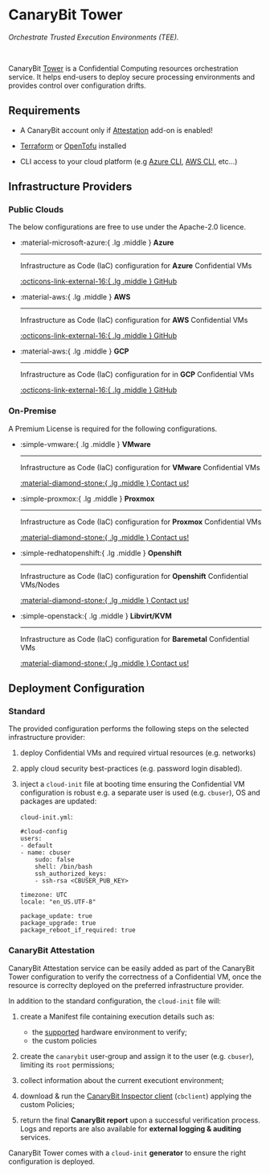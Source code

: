 # CanaryBit Tower

*Orchestrate Trusted Execution Environments (TEE).*

<br>

CanaryBit [Tower](https://docs.confidentialcloud.io/architecture/#inspector) is a Confidential Computing resources orchestration service. It helps end-users to deploy secure processing environments and provides control over configuration drifts.

## Requirements

- A CanaryBit account only if [Attestation](#confidential-computing-attestation) add-on is enabled!

- [Terraform](https://developer.hashicorp.com/terraform) or [OpenTofu](https://opentofu.org/docs/) installed

- CLI access to your cloud platform (e.g [Azure CLI](https://learn.microsoft.com/en-us/cli/azure/what-is-azure-cli?view=azure-cli-latest), [AWS CLI](https://docs.aws.amazon.com/cli/latest/userguide/cli-chap-getting-started.html), etc...)

## Infrastructure Providers

### Public Clouds

The below configurations are free to use under the Apache-2.0 licence.

<div class="grid cards" markdown>
<!-- https://squidfunk.github.io/mkdocs-material/reference/grids/#using-card-grids !-->

-   :material-microsoft-azure:{ .lg .middle } __Azure__

    ---

    Infrastructure as Code (IaC) configuration for **Azure** Confidential VMs
        
    [:octicons-link-external-16:{ .lg .middle }  GitHub ](https://github.com/canarybit/tower/tree/main/azure/)

-   :material-aws:{ .lg .middle } __AWS__

    ---

    Infrastructure as Code (IaC) configuration for **AWS** Confidential VMs
        
    [:octicons-link-external-16:{ .lg .middle }  GitHub ](https://github.com/canarybit/tower/tree/main/aws/)

-   :material-aws:{ .lg .middle } __GCP__

    ---

    Infrastructure as Code (IaC) configuration for in **GCP** Confidential VMs
        
    [:octicons-link-external-16:{ .lg .middle }  GitHub ](https://github.com/canarybit/tower/tree/main/gcp/)

</div>


### On-Premise 

A Premium License is required for the following configurations.

<div class="grid cards" markdown>
<!-- https://squidfunk.github.io/mkdocs-material/reference/grids/#using-card-grids !-->

-   :simple-vmware:{ .lg .middle } __VMware__

    ---

    Infrastructure as Code (IaC) configuration for **VMware** Confidential VMs

    [:material-diamond-stone:{ .lg .middle }  Contact us! ](https://www.canarybit.eu/contact)

-   :simple-proxmox:{ .lg .middle } __Proxmox__

    ---

    Infrastructure as Code (IaC) configuration for **Proxmox** Confidential VMs

    [:material-diamond-stone:{ .lg .middle }  Contact us! ](https://www.canarybit.eu/contact)

-   :simple-redhatopenshift:{ .lg .middle } __Openshift__

    ---

    Infrastructure as Code (IaC) configuration for **Openshift** Confidential VMs/Nodes

    [:material-diamond-stone:{ .lg .middle }  Contact us! ](https://www.canarybit.eu/contact)

-   :simple-openstack:{ .lg .middle } __Libvirt/KVM__

    ---

    Infrastructure as Code (IaC) configuration for **Baremetal** Confidential VMs

    [:material-diamond-stone:{ .lg .middle }  Contact us! ](https://www.canarybit.eu/contact)

</div>
   

## Deployment Configuration 

### Standard

The provided configuration performs the following steps on the selected infrastructure provider:

1. deploy Confidential VMs and required virtual resources (e.g. networks)
2. apply cloud security best-practices (e.g. password login disabled).
3. inject a `cloud-init` file at booting time ensuring the Confidential VM configuration is robust e.g. a separate user is used (e.g. `cbuser`), OS and packages are updated:

    `cloud-init.yml`:
    
    ```
    #cloud-config
    users:
    - default
    - name: cbuser
        sudo: false
        shell: /bin/bash
        ssh_authorized_keys:
        - ssh-rsa <CBUSER_PUB_KEY>

    timezone: UTC
    locale: "en_US.UTF-8"

    package_update: true
    package_upgrade: true
    package_reboot_if_required: true
    ```

### CanaryBit Attestation

CanaryBit Attestation service can be easily added as part of the CanaryBit Tower configuration to verify the correctness of a Confidential VM, once the resource is correclty deployed on the preferred infrastructure provider.

In addition to the standard configuration, the `cloud-init` file will:
   
1. create a Manifest file containing execution details such as: 
   
    - the [supported](supported-technologies.md) hardware environment to verify;
    - the custom policies

2. create the `canarybit` user-group and assign it to the user (e.g. `cbuser`), limiting its `root` permissions;
3. collect information about the current executiont environment;
4. download & run the [CanaryBit Inspector client](inspector.md) (`cbclient`) applying the custom Policies; 
5. return the final **CanaryBit report** upon a successful verification process. Logs and reports are also available for **external logging & auditing** services.

CanaryBit Tower comes with a `cloud-init` **generator** to ensure the right configuration is deployed.